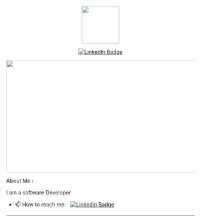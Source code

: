 <p align="center"><img src="https://media.giphy.com/media/M9gbBd9nbDrOTu1Mqx/giphy.gif" width="100"/></p>
<p align="center">
  <a href="www.linkedin.com/in/kenzo-coenaerts-a27150135"><img src="https://img.shields.io/badge/LinkedIn-blue?style=for-the-badge&logo=linkedin&logoColor=white"  alt="LinkedIn Badge"></a>
</p>

<p align="center"><img src="https://media.giphy.com/media/26tn33aiTi1jkl6H6/giphy.gif" width="600" height="300"  /></p>

About Me :

I am a software Developer
- 📫 How to reach me: &nbsp; [![Linkedin Badge](https://img.shields.io/badge/-kakbar-blue?style=flat&logo=Linkedin&logoColor=white)](https://www.linkedin.com/in/kakbar)

---
